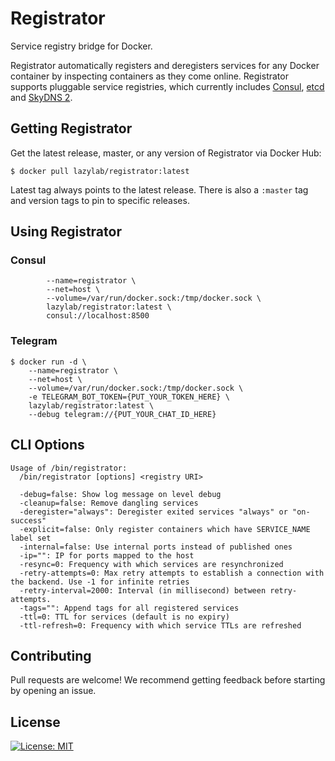 # Registrator

Service registry bridge for Docker.

Registrator automatically registers and deregisters services for any Docker
container by inspecting containers as they come online. Registrator
supports pluggable service registries, which currently includes
[Consul](http://www.consul.io/), [etcd](https://github.com/coreos/etcd) and
[SkyDNS 2](https://github.com/skynetservices/skydns/).

## Getting Registrator

Get the latest release, master, or any version of Registrator via Docker Hub:

	$ docker pull lazylab/registrator:latest

Latest tag always points to the latest release. There is also a `:master` tag
and version tags to pin to specific releases.

## Using Registrator

### Consul
```shell$ docker run -d \
        --name=registrator \
        --net=host \
        --volume=/var/run/docker.sock:/tmp/docker.sock \
        lazylab/registrator:latest \
        consul://localhost:8500
```

### Telegram
```shell
$ docker run -d \
    --name=registrator \
    --net=host \
    --volume=/var/run/docker.sock:/tmp/docker.sock \
    -e TELEGRAM_BOT_TOKEN={PUT_YOUR_TOKEN_HERE} \
    lazylab/registrator:latest \
    --debug telegram://{PUT_YOUR_CHAT_ID_HERE}
```

## CLI Options
```
Usage of /bin/registrator:
  /bin/registrator [options] <registry URI>

  -debug=false: Show log message on level debug
  -cleanup=false: Remove dangling services
  -deregister="always": Deregister exited services "always" or "on-success"
  -explicit=false: Only register containers which have SERVICE_NAME label set
  -internal=false: Use internal ports instead of published ones
  -ip="": IP for ports mapped to the host
  -resync=0: Frequency with which services are resynchronized
  -retry-attempts=0: Max retry attempts to establish a connection with the backend. Use -1 for infinite retries
  -retry-interval=2000: Interval (in millisecond) between retry-attempts.
  -tags="": Append tags for all registered services
  -ttl=0: TTL for services (default is no expiry)
  -ttl-refresh=0: Frequency with which service TTLs are refreshed
```

## Contributing

Pull requests are welcome! We recommend getting feedback before starting by
opening an issue.

## License

[![License: MIT](https://img.shields.io/badge/License-MIT-yellow.svg)](https://opensource.org/licenses/MIT)

